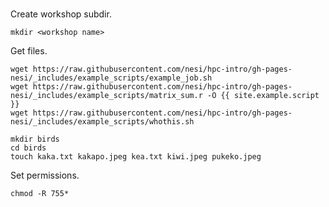 # 

Create workshop subdir.

```
mkdir <workshop name>
```

Get files.

```
wget https://raw.githubusercontent.com/nesi/hpc-intro/gh-pages-nesi/_includes/example_scripts/example_job.sh
wget https://raw.githubusercontent.com/nesi/hpc-intro/gh-pages-nesi/_includes/example_scripts/matrix_sum.r -O {{ site.example.script }} 
wget https://raw.githubusercontent.com/nesi/hpc-intro/gh-pages-nesi/_includes/example_scripts/whothis.sh
```

```
mkdir birds
cd birds
touch kaka.txt kakapo.jpeg kea.txt kiwi.jpeg pukeko.jpeg
```

Set permissions.

```
chmod -R 755*
```